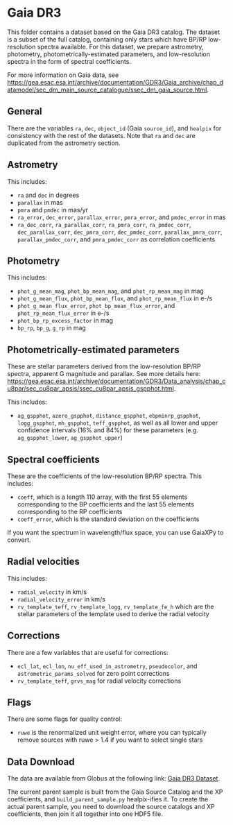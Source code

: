 # Gaia DR3

This folder contains a dataset based on the Gaia DR3 catalog. The dataset is a subset of the full catalog, containing only stars which have BP/RP low-resolution spectra available. For this dataset, we prepare astrometry, photometry, photometrically-estimated parameters, and low-resolution spectra in the form of spectral coefficients.

For more information on Gaia data, see https://gea.esac.esa.int/archive/documentation/GDR3/Gaia_archive/chap_datamodel/sec_dm_main_source_catalogue/ssec_dm_gaia_source.html.

## General

There are the variables `ra`, `dec`, `object_id` (Gaia `source_id`), and `healpix` for consistency with the rest of the datasets. Note that `ra` and `dec` are duplicated from the astrometry section.

## Astrometry

This includes:

- `ra` and `dec` in degrees
- `parallax` in mas
- `pmra` and `pmdec` in mas/yr
- `ra_error`, `dec_error`, `parallax_error`, `pmra_error`, and `pmdec_error` in mas
- `ra_dec_corr`, `ra_parallax_corr`, `ra_pmra_corr`, `ra_pmdec_corr`, `dec_parallax_corr`, `dec_pmra_corr`, `dec_pmdec_corr`, `parallax_pmra_corr`, `parallax_pmdec_corr`, and `pmra_pmdec_corr` as correlation coefficients

## Photometry

This includes:

- `phot_g_mean_mag`, `phot_bp_mean_mag`, and `phot_rp_mean_mag` in mag
- `phot_g_mean_flux`, `phot_bp_mean_flux`, and `phot_rp_mean_flux` in e-/s
- `phot_g_mean_flux_error`, `phot_bp_mean_flux_error`, and `phot_rp_mean_flux_error` in e-/s
- `phot_bp_rp_excess_factor` in mag
- `bp_rp`, `bp_g`, `g_rp` in mag

## Photometrically-estimated parameters

These are stellar parameters derived from the low-resolution BP/RP spectra, apparent G magnitude and parallax. See more details here: https://gea.esac.esa.int/archive/documentation/GDR3/Data_analysis/chap_cu8par/sec_cu8par_apsis/ssec_cu8par_apsis_gspphot.html.

This includes:

- `ag_gspphot`, `azero_gspphot`, `distance_gspphot`, `ebpminrp_gspphot`, `logg_gspphot`, `mh_gspphot`, `teff_gspphot`, as well as all lower and upper confidence intervals (16% and 84%) for these parameters (e.g. `ag_gspphot_lower`, `ag_gspphot_upper`)

## Spectral coefficients

These are the coefficients of the low-resolution BP/RP spectra. This includes:

- `coeff`, which is a length 110 array, with the first 55 elements corresponding to the BP coefficients and the last 55 elements corresponding to the RP coefficients
- `coeff_error`, which is the standard deviation on the coefficients

If you want the spectrum in wavelength/flux space, you can use GaiaXPy to convert.

## Radial velocities

This includes:

- `radial_velocity` in km/s
- `radial_velocity_error` in km/s
- `rv_template_teff`, `rv_template_logg`, `rv_template_fe_h` which are the stellar parameters of the template used to derive the radial velocity

## Corrections

There are a few variables that are useful for corrections:

- `ecl_lat`, `ecl_lon`, `nu_eff_used_in_astrometry`, `pseudocolor`, and `astrometric_params_solved` for zero point corrections
- `rv_template_teff`, `grvs_mag` for radial velocity corrections

## Flags

There are some flags for quality control:

- `ruwe` is the renormalized unit weight error, where you can typically remove sources with ruwe > 1.4 if you want to select single stars

## Data Download

The data are available from Globus at the following link: [Gaia DR3 Dataset](https://app.globus.org/file-manager/collections/90f5713a-e74d-11ec-9bd2-2d2219dcc1fa/overview).

The current parent sample is built from the Gaia Source Catalog and the XP coefficients, and `build_parent_sample.py` healpix-ifies it. To create the actual parent sample, you need to download the source catalogs and XP coefficients, then join it all together into one HDF5 file.
